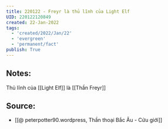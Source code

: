 ```yaml
---
title: 220122 - Freyr là thủ lĩnh của Light Elf
UID: 220122120849
created: 22-Jan-2022
tags:
  - 'created/2022/Jan/22'
  - 'evergreen'
  - 'permanent/fact'
publish: True
---
```

## Notes:
Thủ lĩnh của [[Light Elf]] là [[Thần Freyr]]

## Source:
- [[@ peterpotter90.wordpress, Thần thoại Bắc Âu - Cửu giới]]


